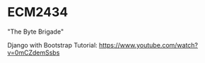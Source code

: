 # ECM2434
"The Byte Brigade"

Django with Bootstrap Tutorial:
https://www.youtube.com/watch?v=0mCZdemSsbs
